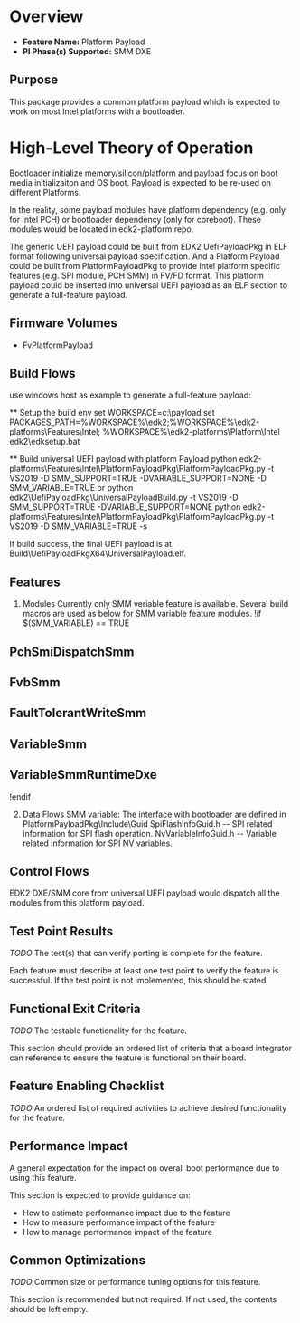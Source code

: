 # Overview
* **Feature Name:** Platform Payload
* **PI Phase(s) Supported:** SMM DXE

## Purpose
This package provides a common platform payload which is expected to work on most
Intel platforms with a bootloader.

# High-Level Theory of Operation
Bootloader initialize memory/silicon/platform and payload focus on boot media initializaiton
and OS boot. Payload is expected to be re-used on different Platforms.

In the reality, some payload modules have platform dependency (e.g. only for Intel PCH)
or bootloader dependency (only for coreboot). These modules would be located in
edk2-platform repo.

The generic UEFI payload could be built from EDK2 UefiPayloadPkg in ELF format following
universal payload specification. And a Platform Payload could be built from PlatformPayloadPkg
to provide Intel platform specific features (e.g. SPI module, PCH SMM) in FV/FD format.
This platform payload could be inserted into universal UEFI payload as an ELF section
to generate a full-feature payload.
## Firmware Volumes
* FvPlatformPayload

## Build Flows
use windows host as example to generate a full-feature payload:

** Setup the build env
set WORKSPACE=c:\payload
set PACKAGES_PATH=%WORKSPACE%\edk2;%WORKSPACE%\edk2-platforms\Features\Intel;
    %WORKSPACE%\edk2-platforms\Platform\Intel
edk2\edksetup.bat

** Build universal UEFI payload with platform Payload
python edk2-platforms\Features\Intel\PlatformPayloadPkg\PlatformPayloadPkg.py -t VS2019
  -D SMM_SUPPORT=TRUE -DVARIABLE_SUPPORT=NONE -D SMM_VARIABLE=TRUE
or
python edk2\UefiPayloadPkg\UniversalPayloadBuild.py -t VS2019 -D SMM_SUPPORT=TRUE -DVARIABLE_SUPPORT=NONE
python edk2-platforms\Features\Intel\PlatformPayloadPkg\PlatformPayloadPkg.py -t VS2019 -D SMM_VARIABLE=TRUE -s

  If build success, the final UEFI payload is at Build\UefiPayloadPkgX64\UniversalPayload.elf.

## Features

1. Modules
Currently only SMM veriable feature is available.
Several build macros are used as below for SMM variable feature modules.
!if $(SMM_VARIABLE) == TRUE
  ## PchSmiDispatchSmm
  ## FvbSmm
  ## FaultTolerantWriteSmm
  ## VariableSmm
  ## VariableSmmRuntimeDxe
!endif

2. Data Flows
SMM variable:
The interface with bootloader are defined in PlatformPayloadPkg\Include\Guid
SpiFlashInfoGuid.h    -- SPI related information for SPI flash operation.
NvVariableInfoGuid.h  -- Variable related information for SPI NV variables.

## Control Flows
EDK2 DXE/SMM core from universal UEFI payload would dispatch all the modules
from this platform payload.

## Test Point Results
*_TODO_*
The test(s) that can verify porting is complete for the feature.

Each feature must describe at least one test point to verify the feature is successful. If the test point is not
implemented, this should be stated.

## Functional Exit Criteria
*_TODO_*
The testable functionality for the feature.

This section should provide an ordered list of criteria that a board integrator can reference to ensure the feature is
functional on their board.

## Feature Enabling Checklist
*_TODO_*
An ordered list of required activities to achieve desired functionality for the feature.

## Performance Impact
A general expectation for the impact on overall boot performance due to using this feature.

This section is expected to provide guidance on:
* How to estimate performance impact due to the feature
* How to measure performance impact of the feature
* How to manage performance impact of the feature

## Common Optimizations
*_TODO_*
Common size or performance tuning options for this feature.

This section is recommended but not required. If not used, the contents should be left empty.
